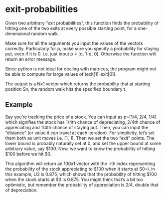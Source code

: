 # exit-probabilities
Given two arbitrary “exit probabilities”, this function finds the probability of hitting one of the two exits at every possible starting point, for a one-dimensional random walk.

Make sure for all the arguments you input the values of the vectors correctly. Particularly for p, make sure you specify a probability for staying put, even if it is 0. i.e. just input p = [q, 1-q, 0]. Otherwise the function will return an error message.

Since python is not ideal for dealing with matrices, the program might not be able to compute for large values of (exit[1]-exit[0]).

The output is a Nx1 vector which returns the probability that at starting position Sn, the random walk hits the specified boundary t.

## Example

Say you’re tracking the price of a stock. You can input as p=[1/4, 2/4, 1/4] which signifies the stock has 1/4th chance of depreciating, 2/4th chance of appreciating and 1/4th chance of staying put. Then, you can input the “distance” (or value it can travel at each iteration). For simplicity, let’s set them both as unit moves i.e. [1, 1]. Then we set the two “exit” points. The lower bound is probably naturally set at 0, and set the upper bound at some arbitrary value, say $100. Now, we want to know the probability of hitting $100 before we hit $0.

This algorithm will return an 100x1 vector with the -ith index representing the probability of the stock appreciating to $100 when it starts at S0=i. in this example, U3 is 0.875, which shows that the probability of hitting $100 when the stock starts at $3 is 0.875. You might think that’s a bit too optimistic, but remember the probability of appreciation is 2/4, double that of depreciation.

